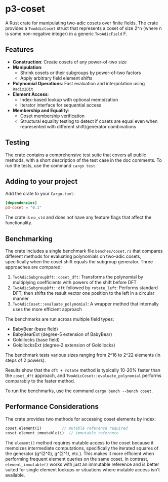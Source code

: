 # p3-coset

A Rust crate for manipulating two-adic cosets over finite fields. The crate provides a `TwoAdicCoset` struct that represents a coset of size 2^n (where n is some non-negative integer) in a generic `TwoAdicField` F.

## Features

- **Construction**: Create cosets of any power-of-two size
- **Manipulation**: 
  - Shrink cosets or their subgroups by power-of-two factors
  - Apply arbitrary field element shifts
- **Polynomial Operations**: Fast evaluation and interpolation using `Radix2Dit`
- **Element Access**:
  - Index-based lookup with optional memoization
  - Iterator interface for sequential access
- **Membership and Equality**: 
  - Coset membership verification
  - Structural equality testing to detect if cosets are equal even when represented with different shift/generator combinations

## Testing

The crate contains a comprehensive test suite that covers all public methods, with a short description of the test case in the doc comments. To run the tests, use the command `cargo test`.

## Adding to your project

Add the crate to your `Cargo.toml`:

```toml
[dependencies]
p3-coset = "0.1"
```

The crate is `no_std` and does not have any feature flags that affect the functionality.

## Benchmarking

The crate includes a single benchmark file `benches/coset.rs` that compares different methods for evaluating polynomials on two-adic cosets, specifically when the coset shift equals the subgroup generator. Three approaches are compared:

1. `TwoAdicSubgroupDft::coset_dft`: Transforms the polynomial by multiplying coefficients with powers of the shift before DFT
2. `TwoAdicSubgroupDft::dft` followed by `rotate_left`: Performs standard DFT, then shifts the result vector one position to the left in a circular manner
3. `TwoAdicCoset::evaluate_polynomial`: A wrapper method that internally uses the more efficient approach

The benchmarks are run across multiple field types:
- BabyBear (base field)
- BabyBearExt (degree-5 extension of BabyBear)
- Goldilocks (base field)
- GoldilocksExt (degree-2 extension of Goldilocks)

The benchmark tests various sizes ranging from 2^16 to 2^22 elements (in steps of 2 powers).

Results show that the `dft + rotate` method is typically 10-20% faster than the `coset_dft` approach, and `TwoAdicCoset::evaluate_polynomial` performs comparably to the faster method.

To run the benchmarks, use the command `cargo bench --bench coset`.

## Performance Considerations

The crate provides two methods for accessing coset elements by index:

```rust
coset.element(i)         // mutable reference required
coset.element_immutable(i)  // immutable reference
```
The `element()` method requires mutable access to the coset because it memoizes intermediate computations, specifically the iterated squares of the generator (g^(2^0), g^(2^1), etc.). This makes it more efficient when performing frequent element queries on the same coset. In contrast, `element_immutable()` works with just an immutable reference and is better suited for single element lookups or situations where mutable access isn't available.
